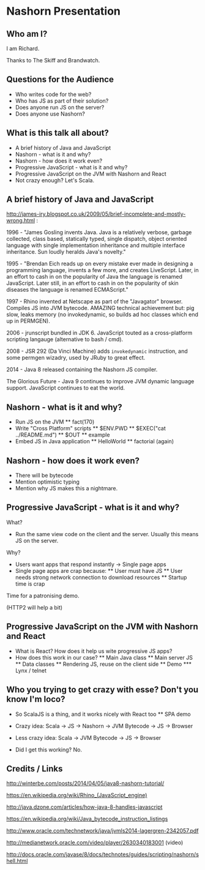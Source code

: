 Nashorn Presentation
============================

Who am I?
----------------------------

I am Richard.

Thanks to The Skiff and Brandwatch.

Questions for the Audience
----------------------------

* Who writes code for the web?
* Who has JS as part of their solution?
* Does anyone run JS on the server?
* Does anyone use Nashorn?

What is this talk all about?
----------------------------

* A brief history of Java and JavaScript
* Nashorn - what is it and why?
* Nashorn - how does it work even?
* Progressive JavaScript - what is it and why?
* Progressive JavaScript on the JVM with Nashorn and React
* Not crazy enough? Let's Scala.

A brief history of Java and JavaScript
----------------------------

http://james-iry.blogspot.co.uk/2009/05/brief-incomplete-and-mostly-wrong.html :

1996 - "James Gosling invents Java. Java is a relatively verbose, garbage collected, class based, statically typed, single dispatch, object oriented language with single implementation inheritance and multiple interface inheritance. Sun loudly heralds Java's novelty."

1995 - "Brendan Eich reads up on every mistake ever made in designing a programming language, invents a few more, and creates LiveScript. Later, in an effort to cash in on the popularity of Java the language is renamed JavaScript. Later still, in an effort to cash in on the popularity of skin diseases the language is renamed ECMAScript."

1997 - Rhino invented at Netscape as part of the "Javagator" browser. Compiles JS into JVM bytecode. AMAZING technical achievement but: pig slow, leaks memory (no invokedynamic, so builds ad hoc classes which end up in PERMGEN).

2006 - jrunscript bundled in JDK 6. JavaScript touted as a cross-platform scripting langauge (alternative to bash / cmd).

2008 - JSR 292 (Da Vinci Machine) adds `invokedynamic` instruction, and some permgen wizadry, used by JRuby to great effect.

2014 - Java 8 released containing the Nashorn JS compiler.

The Glorious Future - Java 9 continues to improve JVM dynamic language support. JavaScript continues to eat the world.

Nashorn - what is it and why?
----------------------------

* Run JS on the JVM
** fact(170)
* Write "Cross Platform" scripts
** $ENV.PWD
** $EXEC("cat ../README.md")
** $OUT
** example
* Embed JS in Java application
** HelloWorld
** factorial (again)

Nashorn - how does it work even?
----------------------------

* There will be bytecode
* Mention optimistic typing
* Mention why JS makes this a nightmare.

Progressive JavaScript - what is it and why?
----------------------------

What?

* Run the same view code on the client and the server.
  Usually this means JS on the server.

Why?

* Users want apps that respond instantly -> Single page apps
* Single page apps are crap because:
** User must have JS
** User needs strong network connection to download resources
** Startup time is crap

Time for a patronising demo.

(HTTP2 will help a bit)

Progressive JavaScript on the JVM with Nashorn and React
----------------------------

* What is React? How does it help us wite progressive JS apps?
* How does this work in our case?
** Main Java class
** Main server JS
** Data classes
** Rendering JS, reuse on the client side
** Demo
*** Lynx / telnet

Who you trying to get crazy with esse? Don't you know I'm loco?
----------------------------

* So ScalaJS is a thing, and it works nicely with React too
** SPA demo
* Crazy idea:
	Scala -> JS -> Nashorn -> JVM Bytecode
         \-> JS -> Browser
* Less crazy idea: 
	Scala -> JVM Bytecode
         \-> JS -> Browser

* Did I get this working? No.

Credits / Links
----------------------------

http://winterbe.com/posts/2014/04/05/java8-nashorn-tutorial/

https://en.wikipedia.org/wiki/Rhino_(JavaScript_engine)

http://java.dzone.com/articles/how-java-8-handles-javascript

https://en.wikipedia.org/wiki/Java_bytecode_instruction_listings

http://www.oracle.com/technetwork/java/jvmls2014-lagergren-2342057.pdf

http://medianetwork.oracle.com/video/player/2630340183001 (video)

http://docs.oracle.com/javase/8/docs/technotes/guides/scripting/nashorn/shell.html